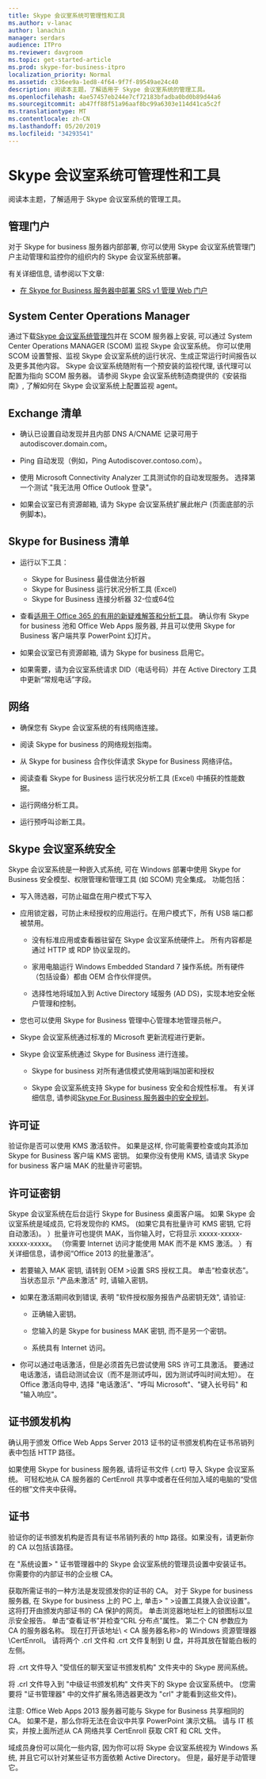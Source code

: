 ```yaml
---
title: Skype 会议室系统可管理性和工具
ms.author: v-lanac
author: lanachin
manager: serdars
audience: ITPro
ms.reviewer: davgroom
ms.topic: get-started-article
ms.prod: skype-for-business-itpro
localization_priority: Normal
ms.assetid: c336ee9a-1ed8-4f64-9f7f-89549ae24c40
description: 阅读本主题，了解适用于 Skype 会议室系统的管理工具。
ms.openlocfilehash: 4ae57457eb244e7cf72183bfadba0bd0b89d44a6
ms.sourcegitcommit: ab47ff88f51a96aaf8bc99a6303e114d41ca5c2f
ms.translationtype: MT
ms.contentlocale: zh-CN
ms.lasthandoff: 05/20/2019
ms.locfileid: "34293541"
---
```

# <a name="skype-room-system-manageability-and-tools"></a>Skype 会议室系统可管理性和工具
 
阅读本主题，了解适用于 Skype 会议室系统的管理工具。
  
## <a name="administrative-portal"></a>管理门户

对于 Skype for business 服务器内部部署, 你可以使用 Skype 会议室系统管理门户主动管理和监控你的组织内的 Skype 会议室系统部署。
  
有关详细信息, 请参阅以下文章:
  
- [在 Skype for Business 服务器中部署 SRS v1 管理 Web 门户](../deploy-conferencing/room-system-v1-administrative-web-portal.md)
    
## <a name="system-center-operations-manager"></a>System Center Operations Manager

通过下载[Skype 会议室系统管理包](https://www.microsoft.com/download/details.aspx?id=42320)并在 SCOM 服务器上安装, 可以通过 System Center Operations MANAGER (SCOM) 监视 Skype 会议室系统。 你可以使用 SCOM 设置警报、监视 Skype 会议室系统的运行状况、生成正常运行时间报告以及更多其他内容。 Skype 会议室系统随附有一个预安装的监视代理, 该代理可以配置为指向 SCOM 服务器。 请参阅 Skype 会议室系统制造商提供的《安装指南》, 了解如何在 Skype 会议室系统上配置监视 agent。
  
## <a name="exchange-checklist"></a>Exchange 清单

- 确认已设置自动发现并且内部 DNS A/CNAME 记录可用于 autodiscover.domain.com。
    
- Ping 自动发现（例如，Ping Autodiscover.contoso.com）。
    
- 使用 Microsoft Connectivity Analyzer 工具测试你的自动发现服务。 选择第一个测试 "我无法用 Office Outlook 登录"。
    
- 如果会议室已有资源邮箱, 请为 Skype 会议室系统扩展此帐户 (页面底部的示例脚本)。
    
## <a name="skype-for-business-checklist"></a>Skype for Business 清单

- 运行以下工具：
    
  - Skype for Business 最佳做法分析器     
  - Skype for Business 运行状况分析工具 (Excel)    
  - Skype for Business 连接分析器 32-位或64位
    
- 查看[适用于 Office 365 的有用的新疑难解答和分析工具](https://blogs.technet.microsoft.com/educloud/2013/08/13/useful-new-troubleshooting-and-analysis-tools-for-office-365/)。 确认你有 Skype for business 池和 Office Web Apps 服务器, 并且可以使用 Skype for Business 客户端共享 PowerPoint 幻灯片。
    
- 如果会议室已有资源邮箱, 请为 Skype for business 启用它。
    
- 如果需要，请为会议室系统请求 DID（电话号码）并在 Active Directory 工具中更新“常规电话”字段。
    
## <a name="network"></a>网络

- 确保您有 Skype 会议室系统的有线网络连接。
    
- 阅读 Skype for business 的网络规划指南。
    
- 从 Skype for business 合作伙伴请求 Skype for Business 网络评估。
    
- 阅读查看 Skype for Business 运行状况分析工具 (Excel) 中捕获的性能数据。
    
- 运行网络分析工具。
    
- 运行预呼叫诊断工具。
    
## <a name="skype-room-system-security"></a>Skype 会议室系统安全

Skype 会议室系统是一种嵌入式系统, 可在 Windows 部署中使用 Skype for Business 安全模型、权限管理和管理工具 (如 SCOM) 完全集成。 功能包括：
  
- 写入筛选器，可防止磁盘在用户模式下写入 
    
- 应用锁定器，可防止未经授权的应用运行。在用户模式下，所有 USB 端口都被禁用。
    
  - 没有标准应用或查看器驻留在 Skype 会议室系统硬件上。 所有内容都是通过 HTTP 或 RDP 协议呈现的。
    
  - 家用电脑运行 Windows Embedded Standard 7 操作系统。所有硬件（包括设备）都由 OEM 合作伙伴提供。
    
  - 选择性地将域加入到 Active Directory 域服务 (AD DS)，实现本地安全帐户管理和控制。
    
- 您也可以使用 Skype for Business 管理中心管理本地管理员帐户。
    
- Skype 会议室系统通过标准的 Microsoft 更新流程进行更新。
    
- Skype 会议室系统通过 Skype for Business 进行连接。
    
  - Skype for business 对所有通信模式使用端到端加密和授权
    
  - Skype 会议室系统支持 Skype for business 安全和合规性标准。 有关详细信息, 请参阅[Skype For Business 服务器中的安全规划](../../plan-your-deployment/security/security.md)。
    
## <a name="license"></a>许可证

验证你是否可以使用 KMS 激活软件。 如果是这样, 你可能需要检查或向其添加 Skype for Business 客户端 KMS 密钥。 如果你没有使用 KMS, 请请求 Skype for business 客户端 MAK 的批量许可密钥。
  
## <a name="license-keys"></a>许可证密钥

Skype 会议室系统在后台运行 Skype for Business 桌面客户端。 如果 Skype 会议室系统是域成员, 它将发现你的 KMS。 (如果它具有批量许可 KMS 密钥, 它将自动激活)。 ）批量许可也提供 MAK，当你输入时，它将显示 xxxxx-xxxxx-xxxxx-xxxxx。 （你需要 Internet 访问才能使用 MAK 而不是 KMS 激活。 ）有关详细信息，请参阅“Office 2013 的批量激活”。
  
- 若要输入 MAK 密钥, 请转到 OEM \>设置 SRS 授权工具。 单击“检查状态”。 当状态显示 "产品未激活" 时, 请输入密钥。
    
- 如果在激活期间收到错误, 表明 "软件授权服务报告产品密钥无效", 请验证:
    
  - 正确输入密钥。
    
  - 您输入的是 Skype for business MAK 密钥, 而不是另一个密钥。
    
  - 系统具有 Internet 访问。
    
- 你可以通过电话激活，但是必须首先已尝试使用 SRS 许可工具激活。 要通过电话激活，请启动测试会议（而不是测试呼叫，因为测试呼叫时间太短）。 在 Office 激活向导中, 选择 "电话激活"、"呼叫 Microsoft"、"键入长号码" 和 "输入响应"。
    
## <a name="certificate-authority"></a>证书颁发机构

确认用于颁发 Office Web Apps Server 2013 证书的证书颁发机构在证书吊销列表中包括 HTTP 路径。
  
如果使用 Skype for business 服务器, 请将证书文件 (.crt) 导入 Skype 会议室系统。 可轻松地从 CA 服务器的 CertEnroll 共享中或者在任何加入域的电脑的“受信任的根”文件夹中获得。
  
## <a name="certificates"></a>证书

验证你的证书颁发机构是否具有证书吊销列表的 http 路径。如果没有，请更新你的 CA 以包括该路径。
  
在 "系统设置\> " 证书管理器中的 Skype 会议室系统的管理员设置中安装证书。 你需要你的内部证书的企业根 CA。
  
获取所需证书的一种方法是发现颁发你的证书的 CA。 对于 Skype for business 服务器, 在 Skype for business 上的 PC 上, 单击\> " \>设置工具拨入会议设置"。 这将打开由颁发内部证书的 CA 保护的网页。 单击浏览器地址栏上的锁图标以显示安全报告。 单击“查看证书”并检查“CRL 分布点”属性。 第二个 CN 参数应为 CA 的服务器名称。 现在打开该地址\\ \< CA 服务器名称\>的 Windows 资源管理器 \CertEnroll。 请将两个 .crl 文件和 .crt 文件复制到 U 盘，并将其放在智能白板的左侧。
  
将 .crt 文件导入 "受信任的聊天室证书颁发机构" 文件夹中的 Skype 房间系统。
  
将 .crl 文件导入到 "中级证书颁发机构" 文件夹下的 Skype 会议室系统中。 (您需要将 "证书管理器" 中的文件扩展名筛选器更改为 "crl" 才能看到这些文件)。
  
注意: Office Web Apps 2013 服务器可能与 Skype for Business 共享相同的 CA。 如果不是，那么你将无法在会议中共享 PowerPoint 演示文稿。 请与 IT 核实，并按上面所述从 CA 网络共享 CertEnroll 获取 CRT 和 CRL 文件。 
  
域成员身份可以简化一些内容, 因为你可以将 Skype 会议室系统视为 Windows 系统, 并且它可以针对某些证书方面依赖 Active Directory。 但是，最好是手动管理它。
  

